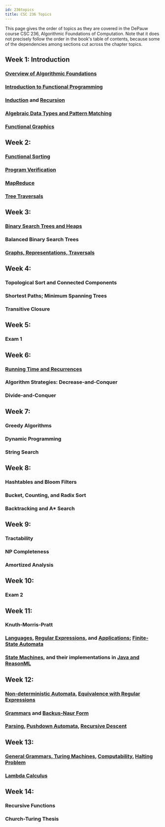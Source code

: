 ```yaml
---
id: 236topics
title: CSC 236 Topics
---
```


This page gives the order of topics as they are covered in the DePauw course CSC 236, Algorithmic Foundations of Computation.
Note that it does not precisely follow the order in the book's table of contents, because some of the dependencies among sections cut across the chapter topics.

## Week 1: Introduction
### [Overview of Algorithmic Foundations](algoverview.md)

### [Introduction to Functional Programming](fp/intro.md)

### [Induction](logic/induction.md) and [Recursion](logic/recursion.md)

### [Algebraic Data Types and Pattern Matching](fp/types.md)

### [Functional Graphics](fp/doodle.md)

## Week 2:
### [Functional Sorting](ds/lists.md)

### [Program Verification](ds/verification.md)

### [MapReduce](fp/map-reduce.md)

### [Tree Traversals](ds/trees.md)

## Week 3:

### [Binary Search Trees and Heaps](ds/bst.md)

### Balanced Binary Search Trees

### [Graphs, Representations, Traversals](ds/graphs.md)

## Week 4:
### Topological Sort and Connected Components

### Shortest Paths; Minimum Spanning Trees

### Transitive Closure

## Week 5:
### Exam 1

## Week 6:
### [Running Time and Recurrences](ds/recurrence.md)

### Algorithm Strategies: Decrease-and-Conquer

### Divide-and-Conquer

## Week 7:
### Greedy Algorithms

### Dynamic Programming

### String Search

## Week 8:
### Hashtables and Bloom Filters

### Bucket, Counting, and Radix Sort

### Backtracking and A* Search

## Week 9:
### Tractability

### NP Completeness

### Amortized Analysis

## Week 10:
### Exam 2

## Week 11:
### Knuth-Morris-Pratt

### [Languages](lang/languages.md), [Regular Expressions](lang/regexp.md), and [Applications](lang/regexpapp.md); [Finite-State Automata](lang/fsa.md)

### [State Machines](logic/state.md), and their implementations in [Java and ReasonML](fp/state.md)

## Week 12:
### [Non-deterministic Automata](lang/nfa.md), [Equivalence with Regular Expressions](lang/fsareg.md)

### [Grammars](lang/cfg.md) and [Backus-Naur Form](lang/bnf.md)

### [Parsing](lang/parsing.md), [Pushdown Automata](lang/pda.md), [Recursive Descent](fp/parser-comb.md)

## Week 13:
### [General Grammars, Turing Machines](lang/tm.md), [Computability](lang/computability.md), [Halting Problem](lang/halting.md)

### [Lambda Calculus](fp/lambda.md)

## Week 14:
### Recursive Functions

### Church-Turing Thesis
